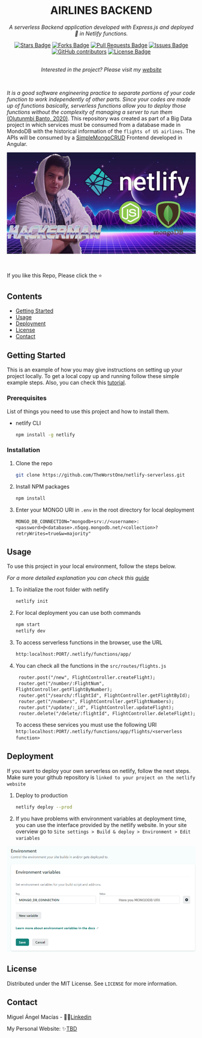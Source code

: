 <h1 align="center">AIRLINES BACKEND</h1>
<p align="center"><i>A serverless Backend application developed with Express.js and deployed 🚀 in Netlify functions.</i></p>
<div align="center">
  <a href="https://github.com/TheWorstOne/airlines-backend/stargazers"><img src="https://img.shields.io/github/stars/TheWorstOne/airlines-backend" alt="Stars Badge"/></a>
<a href="https://github.com/TheWorstOne/airlines-backend/network/members"><img src="https://img.shields.io/github/forks/TheWorstOne/airlines-backend" alt="Forks Badge"/></a>
<a href="https://github.com/TheWorstOne/airlines-backend/pulls"><img src="https://img.shields.io/github/issues-pr/TheWorstOne/airlines-backend" alt="Pull Requests Badge"/></a>
<a href="https://github.com/TheWorstOne/airlines-backend/issues"><img src="https://img.shields.io/github/issues/TheWorstOne/airlines-backend" alt="Issues Badge"/></a>
<a href="https://github.com/TheWorstOne/airlines-backend/graphs/contributors"><img alt="GitHub contributors" src="https://img.shields.io/github/contributors/TheWorstOne/airlines-backend?color=2b9348"></a>
<a href="https://github.com/TheWorstOne/airlines-backend/blob/master/LICENSE"><img src="https://img.shields.io/github/license/TheWorstOne/airlines-backend?color=2b9348" alt="License Badge"/></a>
</div>
<br>
<p align="center"><i>Interested in the project? Please visit my <a href="https://awesome-github-readme-profile.netlify.app">website</a></i></p>
<br>

<!-- ABOUT THE PROJECT -->
_It is a good software engineering practice to separate portions of your code function to work independently of other parts. Since your codes are made up of functions basically, serverless functions allow you to deploy those functions without the complexity of managing a server to run them_ [(Olutunmbi Banto, 2020)](https://itnext.io/how-to-build-and-deploy-serverless-functions-to-netlify-d37418f6f7be). This repository was created as part of a Big Data project in which services must be consumed from a database made in MondoDB with the historical information of the `flights of US airlines`. The APIs will be consumed by a [SimpleMongoCRUD](https://github.com/TheWorstOne/SimpleMongoCRUD) Frontend developed in Angular.

<p align="center">
  <a href="#">
    <img src="assets/netlifybanner.png" alt="Logo" width="" height="">
  </a>
</p>
<br>

If you like this Repo, Please click the :star:

<!-- TABLE OF CONTENTS -->
## **Contents**
  - [Getting Started](#getting-started)
  - [Usage](#usage)
  - [Deployment](#deployment)
  - [License](#license)
  - [Contact](#contact)

  <!-- GETTING STARTED -->
## **Getting Started**

This is an example of how you may give instructions on setting up your project locally.
To get a local copy up and running follow these simple example steps. Also, you can check this [tutorial](https://itnext.io/how-to-build-and-deploy-serverless-functions-to-netlify-d37418f6f7be).

### **Prerequisites**

List of things you need to use this project and how to install them.
* netlify CLI
  ```sh
  npm install -g netlify
  ```

### **Installation**

1. Clone the repo
   ```sh
   git clone https://github.com/TheWorstOne/netlify-serverless.git
   ```
2. Install NPM packages
   ```sh
   npm install
   ```
3. Enter your MONGO URI in `.env` in the root directory for local deployment
   ```SH
   MONGO_DB_CONNECTION="mongodb+srv://<username>:<password>@<database>.n5qog.mongodb.net/<collection>?retryWrites=true&w=majority"
   ```

<!-- USAGE EXAMPLES -->
## **Usage**

To use this project in your local environment, follow the steps below.

_For a more detailed explanation you can check this [guide](https://itnext.io/how-to-build-and-deploy-serverless-functions-to-netlify-d37418f6f7be)_

1. To initialize the root folder with netlify
   ```sh
   netlify init
   ```
2. For local deployment you can use both commands
   ```sh
   npm start
   netlify dev
   ```
3. To access serverless functions in the browser, use the URL
   ```sh
   http:localhost:PORT/.netlify/functions/app/
   ```
4. You can check all the functions in the `src/routes/flights.js`
   ```JS
    router.post("/new", FlightController.createFlight);
    router.get("/number/:FlightNum", FlightController.getFlightByNumber);
    router.get("/search/:flightId", FlightController.getFlightById);
    router.get("/numbers", FlightController.getFlightNumbers);
    router.put("/update/:_id", FlightController.updateFlight);
    router.delete("/delete/:flightId", FlightController.deleteFlight);
   ```
    To access these services you must use the following URI `http:localhost:PORT/.netlify/functions/app/flights/<serverless function>`


<!-- DEPLOYMENT -->
## **Deployment**

If you want to deploy your own serverless on netlify, follow the next steps. Make sure your github repository is `linked to your project on the netlify website`
1. Deploy to production
   ```sh
   netlify deploy --prod
   ```
2. If you have problems with environment variables at deployment time, you can use the interface provided by the netlify website. In your site overview go to `Site settings > Build & deploy > Environment > Edit variables`

<p align="center">
  <a href="#">
    <img src="assets/env.png" alt="Logo" width="" height="">
  </a>
</p>

<!-- LICENSE -->
## **License**

Distributed under the MIT License. See `LICENSE` for more information.

<!-- CONTACT -->
## **Contact**

Miguel Ángel Macías - 👨‍💻[Linkedin](https://www.linkedin.com/in/mangelladev/)

My Personal Website: ✨[TBD](https://github.com/TheWorstOne/)

